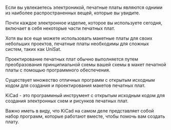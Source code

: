 Если вы увлекаетесь электроникой, печатные платы являются одними из наиболее распространенных вещей, которые вы увидите.

Почти каждое электронное изделие, которое вы используете сегодня, включает в себя некоторые части печатных плат.

Хотя вы все еще можете использовать макетные платы для своих небольших проектов, печатные платы необходимы для сложных систем, таких как UniSat.

Проектирование печатных плат обычно выполняется путем преобразования принципиальной схемы вашей схемы в макет печатной платы с помощью программного обеспечения. 

Существует множество отличных программ с открытым исходным кодом для создания и проектирования макетов печатных плат.

KiCad - это программный инструмент с открытым исходным кодом для создания электронных схем и рисунков печатных плат. 

Важно иметь в виду, что KiCad на самом деле представляет собой набор программ, которые работают вместе, чтобы помочь вам создать плату.